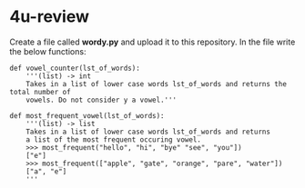 # 4u-review

Create a file called **wordy.py** and upload it to this repository. In the file write the below functions:

```
def vowel_counter(lst_of_words):
    '''(list) -> int
    Takes in a list of lower case words lst_of_words and returns the total number of
    vowels. Do not consider y a vowel.'''
```

```
def most_frequent_vowel(lst_of_words):
    '''(list) -> list
    Takes in a list of lower case words lst_of_words and returns 
    a list of the most frequent occuring vowel.
    >>> most_frequent("hello", "hi", "bye" "see", "you"])
    ["e"]
    >>> most_frequent(["apple", "gate", "orange", "pare", "water"])
    ["a", "e"]
    '''
```

